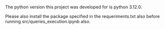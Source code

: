 The python version this project was developed for is python 3.12.0.

Please also install the package specified in the requeriments.txt also before running src/queries_execution.ipynb also.
